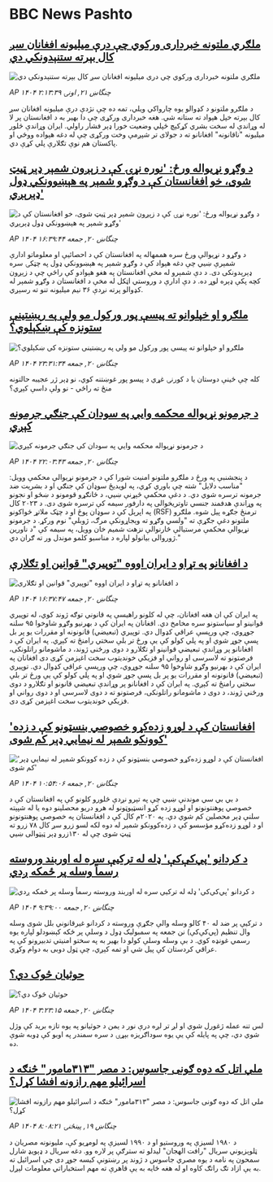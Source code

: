 # BBC News Pashto## [ملګري ملتونه خبرداری ورکوي چې درې ميلیونه افغانان سږ کال بېرته ستنېدونکي دي](https://www.bbc.com/pashto/articles/c8e4g27ykzlo?at_campaign=githubrss)![ملګري ملتونه خبرداری ورکوي چې درې ميلیونه افغانان سږ کال بېرته ستنېدونکي دي](https://ichef.bbci.co.uk/ace/ws/240/cpsprodpb/1191/live/e1421a80-5e91-11f0-a40e-a1af2950b220.jpg)_AP ۱۴۰۴ چنگاښ ۲۱, اونۍ ۲:۱۳:۳۹_د ملګرو ملتونو د کډوالو یوه چارواکي ویلي، تمه ده چې نژدې درې میلیونه افغانان سږ کال بېرته خپل هېواد ته ستانه شي. هغه خبرداری ورکړی چې دا بهیر به د افغانستان پر لا له وړاندې له سخت بشري کړکېچ ځپلي وضعیت خورا ډېر فشار راولي.
ایران وړاندې څلور میلیونه "ناقانونه" افغانانو ته د جولای تر شپږمې وخت ورکړی چې له دغه هېواده ووځي او پاکستان هم نوې تګلارې پلي کړې دي.## [د وګړو نړیواله ورځ: 'نوره نړۍ کې د زېږون شمېر ډېر ټیټ شوی، خو افغانستان کې د وګړو شمېر په هېښوونکي ډول ډېرېږي'](https://www.bbc.com/pashto/articles/c625dverp70o?at_campaign=githubrss)![د وګړو نړیواله ورځ: 'نوره نړۍ کې د زېږون شمېر ډېر ټیټ شوی، خو افغانستان کې د وګړو شمېر په هېښوونکي ډول ډېرېږي'](https://ichef.bbci.co.uk/ace/standard/240/cpsprodpb/e567/live/b498cfb0-5e55-11f0-b5c5-012c5796682d.jpg)_AP ۱۴۰۴ چنگاښ ۲۰, جمعه ۱۶:۳۹:۴۴_د وګړو د نړیوالې ورځ سره هممهاله په افغانستان کې د احصائيې او معلوماتو ادارې شمېرې ښيي چې دغه هېواد کې د وګړو شمېر په هېښوونکي ډول په چټکۍ سره ډېرېدونکی دی. 
د دې شمېرو له مخې افغانستان په هغو هېوادو کې راځې چې د زېږون کچه پکې ډېره لوړ ده. د دې ادارې د وروستي اټکل له مخې د افغانستان د وګړو شمېر له کډوالو پرته نږدې ۳۶ نیم میلیونه تنو ته رسېږي.## [ملګرو او خپلوانو ته پیسې پور ورکول مو ولې په ریښتینې ستونزه کې ښکېلوي؟](https://www.bbc.com/pashto/articles/cly8n0ryle4o?at_campaign=githubrss)![ملګرو او خپلوانو ته پیسې پور ورکول مو ولې په ریښتینې ستونزه کې ښکېلوي؟](https://ichef.bbci.co.uk/ace/ws/240/cpsprodpb/a811/live/f85de600-5cd8-11f0-b5c5-012c5796682d.jpg)_AP ۱۴۰۴ چنگاښ ۲۰, جمعه ۲۳:۳۱:۳۴_کله چې ځینې دوستان یا د کورنۍ غړي د پیسو پور غوښتنه کوي، نو ډېر ژر عجیبه حالتونه منځ ته راځي - نو ولې داسې کېږي؟## [د جرمونو نړیواله محکمه وايي په سودان کې جنګي جرمونه کېږي‌](https://www.bbc.com/pashto/articles/cy8gllqzdz8o?at_campaign=githubrss)![د جرمونو نړیواله محکمه وايي په سودان کې جنګي جرمونه کېږي‌](https://ichef.bbci.co.uk/ace/ws/240/cpsprodpb/b23e/live/bb7e1bf0-5e64-11f0-960d-e9f1088a89fe.jpg)_AP ۱۴۰۴ چنگاښ ۲۰, جمعه ۲۲:۰۳:۴۳_د پنجشنبې په ورځ د ملګرو ملتونو امنیت شورا کې د جرمونو نړیوالې محکمې وویل: "مناسب دلایل" شته چې باوري کړي، په لویدیځ سوډان کې جنګي او د بشريت ضد جرمونه ترسره شوي دي.
د دغې محکمې څېړنې ښيي، د ځانګړو قومونو د ښځو او نجونو په وړاندې هدفمند جنسي تاوتریخوالی په دارفور سیمه کې ترسره شوی دی.
د ۲۰۲۳ کال په اپرېل کې د سوډان پوځ او د چټک ملاتړ ځواکونو (RSF) ترمنځ جګړه پیل شوه.  ملګرو ملتونو دغې جګړې ته "ولسي وګړو ته وېجاړونکې مرګ، ژوبلې" نوم ورکړ.
د جرمونو نړیوالې محکمې مرستیالې څارنوالې نزهت شمیم خان وویل، په سیمه کې "د ناورین ژوروالی بیانولو لپاره د مناسبو کلمو موندل ور ته ګران دي."## [د افغانانو په تړاو د ایران اووه "توپيري" قوانین او تګلارې](https://www.bbc.com/pashto/articles/crk68je7487o?at_campaign=githubrss)![د افغانانو په تړاو د ایران اووه "توپيري" قوانین او تګلارې](https://ichef.bbci.co.uk/ace/ws/240/cpsprodpb/cbc6/live/890a30c0-5e26-11f0-a40e-a1af2950b220.jpg)_AP ۱۴۰۴ چنگاښ ۲۰, جمعه ۱۶:۳۷:۴۷_په ایران کې ان هغه افغانان، چې له کلونو راهیسې په قانوني توګه ژوند کوي، له توپیري قوانینو او سیاستونو سره مخامخ دي.
افغانان په ایران کې د بهرنیو وګړو شاوخوا ۹۵ سلنه جوړوي، چې ورپسې عراقي کډوال دي. توپیري (تبعیضي) قانونونه او مقررات یو پر بل پسې جوړ شوي او په پلي کولو کې یې ورځ تر بلې سختي رامنځ ته کېږي.
په ایران کې د افغانانو پر وړاندې تبعیضي قوانینو او تګلارو د دوی ورځنی ژوند، د ماشومانو راتلونکی، فرصتونو ته لاسرسی او رواني او فزیکي خوندیتوب سخت اغېزمن کړی دی
افغانان په ایران کې د بهرنیو وګړو شاوخوا ۹۵ سلنه جوړوي، چې ورپسې عراقي کډوال دي. توپیري (تبعیضي) قانونونه او مقررات یو پر بل پسې جوړ شوي او په پلي کولو کې یې ورځ تر بلې سختي رامنځ ته کېږي.
په ایران کې د افغانانو پر وړاندې تبعیضي قانونو او تګلارو د دوی ورځني ژوند، د دوی د ماشومانو راتلونکی، فرصتونو ته د دوی لاسرسی او د دوی رواني او فزیکي خوندیتوب سخت اغېزمن کړی دی.## ['افغانستان کې د لوړو زده‌کړو خصوصي بنسټونو کې د زده کوونکو شمېر له نیمايي ډېر کم شوی'](https://www.bbc.com/pashto/articles/cn7d1yry8k8o?at_campaign=githubrss)!['افغانستان کې د لوړو زده‌کړو خصوصي بنسټونو کې د زده کوونکو شمېر له نیمايي ډېر کم شوی'](https://ichef.bbci.co.uk/ace/ws/240/cpsprodpb/aa42/live/5c2b1310-5da1-11f0-a40e-a1af2950b220.jpg)_AP ۱۴۰۴ چنگاښ ۲۰, جمعه ۱۰:۵۴:۰۶_د بي بي سي موندنې ښيي چې په تېرو نږدې څلورو کلونو کې په افغانستان کې د خصوصي پوهنتونونو او لوړو زده کړو انسټیوټونو له هرو دریو محصلینو دوه یا له شپېته سلنې ډېر محصلین کم شوي دي.
په ۲۰۲۰م کال کې د افغانستان په خصوصي پوهنتونونو او د لوړو زده‌کړو مؤسسو کې د زده‌کوونکو شمېر له دوه لکه لسو زرو  سږ کال ۷۸ زرو ته ټیټ شوی چې له ۱۳۰زرو ډېر ټیټوالی ښيي## [د کردانو 'پي‌کې‌کې' ډله له ترکیې سره له اوربند وروسته رسماً وسله پر ځمکه ږدي](https://www.bbc.com/pashto/articles/c70rnjjzjyxo?at_campaign=githubrss)![د کردانو 'پي‌کې‌کې' ډله له ترکیې سره له اوربند وروسته رسماً وسله پر ځمکه ږدي](https://ichef.bbci.co.uk/ace/ws/240/cpsprodpb/2ccb/live/908cd1a0-5e39-11f0-960d-e9f1088a89fe.jpg)_AP ۱۴۰۴ چنگاښ ۲۰, جمعه ۹:۳۹:۰۰_د ترکیې پر ضد له ۴۰ کالو وسله والې جګړې وروسته د کردانو غیرقانوني بلل شوی وسله وال تنظیم (پي‌کې‌کې) نن جمعه په سمبولیک ډول د وسلې پر ځکه کېښودلو لپاره یوه رسمي غونډه کوي. 
د بې وسله وسلې کولو دا بهیر به په سختو امنیتي تدبیرونو کې په عراقي کردستان کې پیل شي او تمه کېږي، چې ټول دوبی به دوام وکړي.## [حوثیان څوک دي؟](https://www.bbc.com/pashto/articles/c0l4jn3213go?at_campaign=githubrss)![حوثیان څوک دي؟](https://ichef.bbci.co.uk/ace/ws/240/cpsprodpb/496e/live/5a900cd0-5e06-11f0-a40e-a1af2950b220.png)_AP ۱۴۰۴ چنگاښ ۲۰, جمعه ۳:۲۳:۱۵_لس تنه عمله ژغورل شوي او لږ تر لږه درې نور د یمن د حوثیانو په یوه تازه برید کې وژل شوي دي، چې په پایله کې یې یوه سوداګریزه بېړۍ د سره سمندر په اوبو کې ډوبه شوې ده.## [ملي اتل که دوه ګونی جاسوس: د مصر "۳۱۳مامور" څنګه د اسرائیلو مهم رازونه افشا کړل؟](https://www.bbc.com/pashto/articles/c4gerjjleldo?at_campaign=githubrss)![ملي اتل که دوه ګونی جاسوس: د مصر "۳۱۳مامور" څنګه د اسرائیلو مهم رازونه افشا کړل؟](https://ichef.bbci.co.uk/ace/ws/233/cpsprodpb/9471/live/638e0260-5cc1-11f0-a40e-a1af2950b220.png)_AP ۱۴۰۴ چنگاښ ۱۹, پينځنۍ ۸:۰۸:۲۱_د ۱۹۸۰ لسیزې په وروستیو او د ۱۹۹۰ لسیزې په لومړیو کې، ملیونونه مصریان د ټلوېزیوني سریال "رافت الهجان" لیدلو ته سترګې پر لاره وو.
 دغه سریال د ډېویډ شارل سمحون په نامه د یوه مصري جاسوس د ژوند پر رښتونې کیسه جوړ دی چې اسرائیل ته به یې ازاد تګ راتګ کاوه او له هغه ځایه به یې قاهرې ته مهم استخباراتي معلومات لېږل.